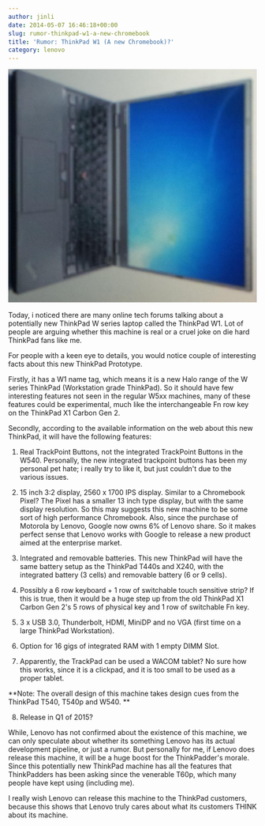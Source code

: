 ```yaml
---
author: jinli
date: 2014-05-07 16:46:18+00:00
slug: rumor-thinkpad-w1-a-new-chromebook
title: 'Rumor: ThinkPad W1 (A new Chromebook)?'
category: lenovo
---
```


![ThinkPad W1](/assets/img/posts/thinkscopes/2014/05/ThinkPad-W1.jpg)


Today, i noticed there are many online tech forums talking about a potentially new ThinkPad W series laptop called the ThinkPad W1. Lot of people are arguing whether this machine is real or a cruel joke on die hard ThinkPad fans like me.

For people with a keen eye to details, you would notice couple of interesting facts about this new ThinkPad Prototype.

Firstly, it has a W1 name tag, which means it is a new Halo range of the W series ThinkPad (Workstation grade ThinkPad). So it should have few interesting features not seen in the regular W5xx machines, many of these features could be experimental, much like the interchangeable Fn row key on the ThinkPad X1 Carbon Gen 2.

Secondly, according to the available information on the web about this new ThinkPad, it will have the following features:

1. Real TrackPoint Buttons, not the integrated TrackPoint Buttons in the W540. Personally, the new integrated trackpoint buttons has been my personal pet hate; i really try to like it, but just couldn't due to the various issues.

2. 15 inch 3:2 display, 2560 x 1700 IPS display. Similar to a Chromebook Pixel? The Pixel has a smaller 13 inch type display, but with the same display resolution. So this may suggests this new machine to be some sort of high performance Chromebook. Also, since the purchase of Motorola by Lenovo, Google now owns 6% of Lenovo share. So it makes perfect sense that Lenovo works with Google to release a new product aimed at the enterprise market.

3. Integrated and removable batteries. This new ThinkPad will have the same battery setup as the ThinkPad T440s and X240, with the integrated battery (3 cells) and removable battery (6 or 9 cells).

4. Possibly a 6 row keyboard + 1 row of switchable touch sensitive strip? If this is true, then it would be a huge step up from the old ThinkPad X1 Carbon Gen 2's 5 rows of physical key and 1 row of switchable Fn key.

5. 3 x USB 3.0, Thunderbolt, HDMI, MiniDP and no VGA (first time on a large ThinkPad Workstation).

6. Option for 16 gigs of integrated RAM with 1 empty DIMM Slot.

7. Apparently, the TrackPad can be used a WACOM tablet? No sure how this works, since it is a clickpad, and it is too small to be used as a proper tablet.

**Note: The overall design of this machine takes design cues from the ThinkPad T540, T540p and W540. **

8. Release in Q1 of 2015?

While, Lenovo has not confirmed about the existence of this machine, we can only speculate about whether its something Lenovo has its actual development pipeline, or just a rumor. But personally for me, if Lenovo does release this machine, it will be a huge boost for the ThinkPadder's morale. Since this potentially new ThinkPad machine has all the features that ThinkPadders has been asking since the venerable T60p, which many people have kept using (including me).

I really wish Lenovo can release this machine to the ThinkPad customers, because this shows that Lenovo truly cares about what its customers THINK about its machine.
